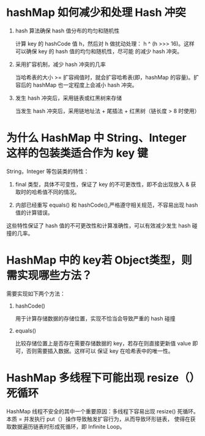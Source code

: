 # hashMap 如何减少和处理 Hash 冲突

1. hash 算法确保 hash 值分布的均匀和随机性

   计算 key 的 hashCode 值 h，然后对 h 做扰动处理： h ^ (h >>> 16)。这样可以确保 key 的 hash 值的均匀和随机性，尽可能
   的减少 hash 冲突。


2. 采用扩容机制，减少 hash 冲突的几率

   当哈希表的大小 >= 扩容阀值时，就会扩容哈希表(即，hashMap 的容量)。扩容后的 hashMap 也一定程度上会减小 hash 冲突。


3. 发生 hash 冲突后，采用链表或红黑树来存储

   当发生 hash 冲突后，采用链地址法 + 尾插法 + 红黑树（链长度 > 8 时使用）

# 为什么 HashMap 中 String、Integer 这样的包装类适合作为 key 键

String，Integer 等包装类的特性：

1. final 类型，具体不可变性，保证了 key 的不可更改性，即不会出现放入 & 获取时的哈希值不同的情况。

2. 内部已经重写 equals() 和 hashCode(),严格遵守相关规范，不容易出现 hash 值的计算错误。

这些特性保证了 hash 值的不可更改性和计算准确性，可以有效减少发生 hash 碰撞的几率。

# HashMap 中的 key若 Object类型，则需实现哪些方法？

需要实现如下两个方法：

1. hashCode()

   用于计算存储数据的存储位置，实现不恰当会导致严重的 hash 碰撞 

2. equals()
   
   比较存储位置上是否存在需要存储数据的 key，若存在则直接更新值 value 即可，否则需要插入数据。这样可以
   保证 key 在哈希表中的唯一性。

# HashMap 多线程下可能出现 resize（）死循环

HashMap 线程不安全的其中一个重要原因：多线程下容易出现 resize() 死循环。本质 = 并发执行 put（）操作导致触发扩容行为，从而导致环形链表，
使得在获取数据遍历链表时形成死循环，即 Infinite Loop。
